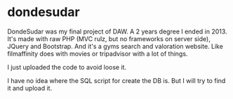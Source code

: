 # dondesudar

DondeSudar was my final project of DAW. A 2 years degree I ended in 2013.
It's made with raw PHP (MVC rulz, but no frameworks on server side), JQuery and Bootstrap.
And it's a gyms search and valoration website. Like filmaffinity does with movies or tripadvisor with a lot of things.

I just uploaded the code to avoid loose it.

I have no idea where the SQL script for create the DB is. But I will try to find it and upload it.
